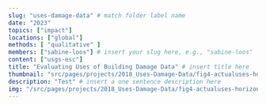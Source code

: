 ```yaml
---
slug: "uses-damage-data" # match folder label name
date: "2023"
topics: ["impact"]
locations: ["global"]
methods: [ "qualitative" ]
members: ["sabine-loos"] # insert your slug here, e.g., "sabine-loos"
content: ["usgs-esc"]
title: "Evaluating Uses of Building Damage Data" # insert title here
thumbnail: "src/pages/projects/2018_Uses-Damage-Data/fig4-actualuses-horizontal-v2.png"
description: "Test" # insert a one sentence description here
img: "/src/pages/projects/2018_Uses-Damage-Data/fig4-actualuses-horizontal-v2.png"
---
```


